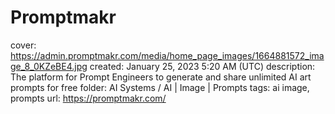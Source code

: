 # Promptmakr

cover: https://admin.promptmakr.com/media/home_page_images/1664881572_image_8_0KZeBE4.jpg
created: January 25, 2023 5:20 AM (UTC)
description: The platform for Prompt Engineers to generate and share unlimited AI art prompts for free
folder: AI Systems / AI | Image | Prompts
tags: ai image, prompts
url: https://promptmakr.com/